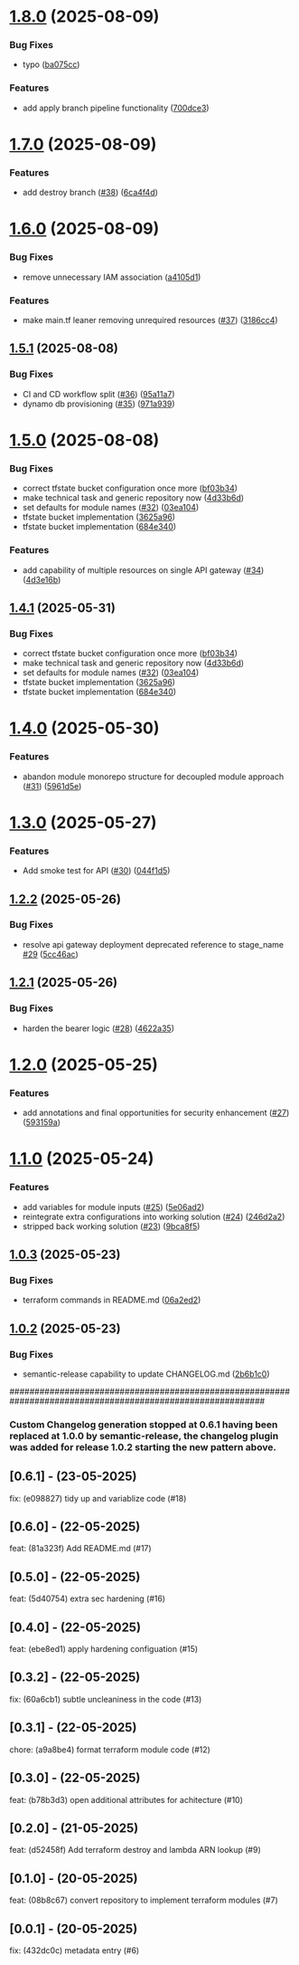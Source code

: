 # [1.8.0](https://github.com/GrabAByte/terraform-control-aws-api-gateway-whitepaper/compare/v1.7.0...v1.8.0) (2025-08-09)


### Bug Fixes

* typo ([ba075cc](https://github.com/GrabAByte/terraform-control-aws-api-gateway-whitepaper/commit/ba075cc259d858b9991b6c93925780443323ff8d))


### Features

* add apply branch pipeline functionality ([700dce3](https://github.com/GrabAByte/terraform-control-aws-api-gateway-whitepaper/commit/700dce3289423491c99bbd0a0f7431887181df60))

# [1.7.0](https://github.com/GrabAByte/terraform-control-aws-api-gateway-whitepaper/compare/v1.6.0...v1.7.0) (2025-08-09)


### Features

* add destroy branch ([#38](https://github.com/GrabAByte/terraform-control-aws-api-gateway-whitepaper/issues/38)) ([6ca4f4d](https://github.com/GrabAByte/terraform-control-aws-api-gateway-whitepaper/commit/6ca4f4dc73832b0b77836af760926fd4bcc5ec50))

# [1.6.0](https://github.com/GrabAByte/terraform-control-aws-api-gateway-whitepaper/compare/v1.5.1...v1.6.0) (2025-08-09)


### Bug Fixes

* remove unnecessary IAM association ([a4105d1](https://github.com/GrabAByte/terraform-control-aws-api-gateway-whitepaper/commit/a4105d11196cdbcdb203c5c002b8688906b499cd))


### Features

* make main.tf leaner removing unrequired resources ([#37](https://github.com/GrabAByte/terraform-control-aws-api-gateway-whitepaper/issues/37)) ([3186cc4](https://github.com/GrabAByte/terraform-control-aws-api-gateway-whitepaper/commit/3186cc47ab4ed1d1a9706a0083b3659e6db68d2c))

## [1.5.1](https://github.com/GrabAByte/terraform-control-aws-api-gateway-whitepaper/compare/v1.5.0...v1.5.1) (2025-08-08)


### Bug Fixes

* CI and CD workflow split ([#36](https://github.com/GrabAByte/terraform-control-aws-api-gateway-whitepaper/issues/36)) ([95a11a7](https://github.com/GrabAByte/terraform-control-aws-api-gateway-whitepaper/commit/95a11a705e55eb8f58ffa0716d29d3370b860ab9))
* dynamo db provisioning ([#35](https://github.com/GrabAByte/terraform-control-aws-api-gateway-whitepaper/issues/35)) ([971a939](https://github.com/GrabAByte/terraform-control-aws-api-gateway-whitepaper/commit/971a93909949b5fdc630fcb5bad3718be9b6e2ff))

# [1.5.0](https://github.com/GrabAByte/terraform-control-aws-api-gateway-whitepaper/compare/v1.4.0...v1.5.0) (2025-08-08)


### Bug Fixes

* correct tfstate bucket configuration once more ([bf03b34](https://github.com/GrabAByte/terraform-control-aws-api-gateway-whitepaper/commit/bf03b34209f47bea7f5276e604890c6963e70449))
* make technical task and generic repository now ([4d33b6d](https://github.com/GrabAByte/terraform-control-aws-api-gateway-whitepaper/commit/4d33b6d279c974774acab58ffc1d7f7542865e5d))
* set defaults for module names ([#32](https://github.com/GrabAByte/terraform-control-aws-api-gateway-whitepaper/issues/32)) ([03ea104](https://github.com/GrabAByte/terraform-control-aws-api-gateway-whitepaper/commit/03ea104978de016d6352226e7a60f0727bc81c78))
* tfstate bucket implementation ([3625a96](https://github.com/GrabAByte/terraform-control-aws-api-gateway-whitepaper/commit/3625a968b621e89585a9fcce739b59f5be9d7e7a))
* tfstate bucket implementation ([684e340](https://github.com/GrabAByte/terraform-control-aws-api-gateway-whitepaper/commit/684e3403789849c5e50b109fccb8355c786f0f95))


### Features

* add capability of multiple resources on single API gateway ([#34](https://github.com/GrabAByte/terraform-control-aws-api-gateway-whitepaper/issues/34)) ([4d3e16b](https://github.com/GrabAByte/terraform-control-aws-api-gateway-whitepaper/commit/4d3e16b1dc8c2073715aa176956a08c8b0e291e8))

## [1.4.1](https://github.com/GrabAByte/terraform-control-aws-api-lambda-trigger-to-s3/compare/v1.4.0...v1.4.1) (2025-05-31)


### Bug Fixes

* correct tfstate bucket configuration once more ([bf03b34](https://github.com/GrabAByte/terraform-control-aws-api-lambda-trigger-to-s3/commit/bf03b34209f47bea7f5276e604890c6963e70449))
* make technical task and generic repository now ([4d33b6d](https://github.com/GrabAByte/terraform-control-aws-api-lambda-trigger-to-s3/commit/4d33b6d279c974774acab58ffc1d7f7542865e5d))
* set defaults for module names ([#32](https://github.com/GrabAByte/terraform-control-aws-api-lambda-trigger-to-s3/issues/32)) ([03ea104](https://github.com/GrabAByte/terraform-control-aws-api-lambda-trigger-to-s3/commit/03ea104978de016d6352226e7a60f0727bc81c78))
* tfstate bucket implementation ([3625a96](https://github.com/GrabAByte/terraform-control-aws-api-lambda-trigger-to-s3/commit/3625a968b621e89585a9fcce739b59f5be9d7e7a))
* tfstate bucket implementation ([684e340](https://github.com/GrabAByte/terraform-control-aws-api-lambda-trigger-to-s3/commit/684e3403789849c5e50b109fccb8355c786f0f95))

# [1.4.0](https://github.com/GrabAByte/terraform-aws-convertr-demo/compare/v1.3.0...v1.4.0) (2025-05-30)


### Features

* abandon module monorepo structure for decoupled module approach ([#31](https://github.com/GrabAByte/terraform-aws-convertr-demo/issues/31)) ([5961d5e](https://github.com/GrabAByte/terraform-aws-convertr-demo/commit/5961d5edbcf8449b0c53adb09d7d13c89eb253f3))

# [1.3.0](https://github.com/GrabAByte/terraform-aws-convertr-demo/compare/v1.2.2...v1.3.0) (2025-05-27)


### Features

* Add smoke test for API ([#30](https://github.com/GrabAByte/terraform-aws-convertr-demo/issues/30)) ([044f1d5](https://github.com/GrabAByte/terraform-aws-convertr-demo/commit/044f1d56f926e2dc90c4b9c8fa1a1ab5a40315dd))

## [1.2.2](https://github.com/GrabAByte/terraform-aws-convertr-demo/compare/v1.2.1...v1.2.2) (2025-05-26)


### Bug Fixes

* resolve api gateway deployment deprecated reference to stage_name [#29](https://github.com/GrabAByte/terraform-aws-convertr-demo/issues/29) ([5cc46ac](https://github.com/GrabAByte/terraform-aws-convertr-demo/commit/5cc46ac6b87a318a6889fa6f17957558e1fea290))

## [1.2.1](https://github.com/GrabAByte/terraform-aws-convertr-demo/compare/v1.2.0...v1.2.1) (2025-05-26)


### Bug Fixes

* harden the bearer logic ([#28](https://github.com/GrabAByte/terraform-aws-convertr-demo/issues/28)) ([4622a35](https://github.com/GrabAByte/terraform-aws-convertr-demo/commit/4622a3593d24f2e1e3cde4d216cd8e74fd6c4c95))

# [1.2.0](https://github.com/GrabAByte/terraform-aws-convertr-demo/compare/v1.1.0...v1.2.0) (2025-05-25)


### Features

* add annotations and final opportunities for security enhancement ([#27](https://github.com/GrabAByte/terraform-aws-convertr-demo/issues/27)) ([593159a](https://github.com/GrabAByte/terraform-aws-convertr-demo/commit/593159a0effe41a825347c3ce99feff998e52c93))

# [1.1.0](https://github.com/GrabAByte/terraform-aws-convertr-demo/compare/v1.0.3...v1.1.0) (2025-05-24)


### Features

* add variables for module inputs ([#25](https://github.com/GrabAByte/terraform-aws-convertr-demo/issues/25)) ([5e06ad2](https://github.com/GrabAByte/terraform-aws-convertr-demo/commit/5e06ad2c5592888aedd30f8bf37375ac9560ac62))
* reintegrate extra configurations into working solution ([#24](https://github.com/GrabAByte/terraform-aws-convertr-demo/issues/24)) ([246d2a2](https://github.com/GrabAByte/terraform-aws-convertr-demo/commit/246d2a2763f425f86102c783849ae8555301885b))
* stripped back working solution ([#23](https://github.com/GrabAByte/terraform-aws-convertr-demo/issues/23)) ([9bca8f5](https://github.com/GrabAByte/terraform-aws-convertr-demo/commit/9bca8f55c894488f9b304d8c5c337635af9f2c9c))

## [1.0.3](https://github.com/GrabAByte/terraform-aws-convertr-demo/compare/v1.0.2...v1.0.3) (2025-05-23)


### Bug Fixes

* terraform commands in README.md ([06a2ed2](https://github.com/GrabAByte/terraform-aws-convertr-demo/commit/06a2ed2e618bd700fd195c9c27af5ee1b476af83))

## [1.0.2](https://github.com/GrabAByte/terraform-aws-convertr-demo/compare/v1.0.1...v1.0.2) (2025-05-23)


### Bug Fixes

* semantic-release capability to update CHANGELOG.md ([2b6b1c0](https://github.com/GrabAByte/terraform-aws-convertr-demo/commit/2b6b1c04664d725717622da44595d7b8ef5cfc0b))

###########################################################################################################

### Custom Changelog generation stopped at 0.6.1 having been replaced at 1.0.0 by semantic-release, the changelog plugin was added for release 1.0.2 starting the new pattern above.

## [0.6.1] - (23-05-2025)
fix: (e098827) tidy up and variablize code (#18)

## [0.6.0] - (22-05-2025)
feat: (81a323f) Add README.md (#17)

## [0.5.0] - (22-05-2025)
feat: (5d40754) extra sec hardening (#16)

## [0.4.0] - (22-05-2025)
feat: (ebe8ed1) apply hardening configuation (#15)

## [0.3.2] - (22-05-2025)
fix: (60a6cb1) subtle uncleaniness in the code (#13)

## [0.3.1] - (22-05-2025)
chore: (a9a8be4) format terraform module code (#12)

## [0.3.0] - (22-05-2025)
feat: (b78b3d3) open additional attributes for achitecture (#10)

## [0.2.0] - (21-05-2025)
feat: (d52458f) Add terraform destroy and lambda ARN lookup (#9)

## [0.1.0] - (20-05-2025)
feat: (08b8c67) convert repository to implement terraform modules (#7)

## [0.0.1] - (20-05-2025)
fix: (432dc0c) metadata entry (#6)
